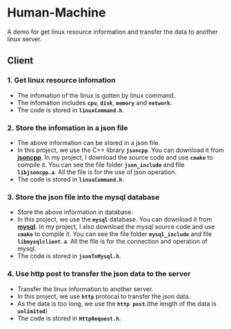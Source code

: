 # Human-Machine

A demo for get linux resource information and transfer the data to another linux server.<br>

## Client

### 1. Get linux resource infomation

- The infomation of the linux is gotten by linux command.<br>
- The infomation includes **`cpu`**, **`disk`**, **`memory`** and **`network`**.<br>
- The code is stored in **`linuxCommand.h`**.<br>

### 2. Store the infomation in a json file

- The above information can be stored in a json file.<br>
- In this project, we use the C++ library **`jsoncpp`**. You can download it from **[jsoncpp](https://github.com/open-source-parsers/jsoncpp)**. In my project, I download the source code and use **`cmake`** to compile it. You can see the file folder **`json_include`** and file **`libjsoncpp.a`**. All the file is for the use of json operation.<br>
- The code is stored in **`linuxCommand.h`**.<br>

### 3. Store the json file into the mysql database

- Store the above information in database.<br>
- In this project, we use the **`mysql`** database. You can download it from **[mysql](https://www.mysql.com/downloads/)**. In my project, I also download the mysql source code and use **`cmake`** to compile it. You can see the file folder **`mysql_include`** and file **`libmysqlclient.a`**. All the file is for the connection and operation of mysql.<br>
- The code is stored in **`jsonToMysql.h`**.<br>

### 4. Use http post to transfer the json data to the server

- Transfer the linux information to another server.<br>
- In this project, we use **`http`** protocal to transfer the json data.<br>
- As the data is too long, we use the **`http post`**.(the length of the data is **`unlimited`**)<br>
- The code is stored in **`HttpRequest.h`**.<br>

